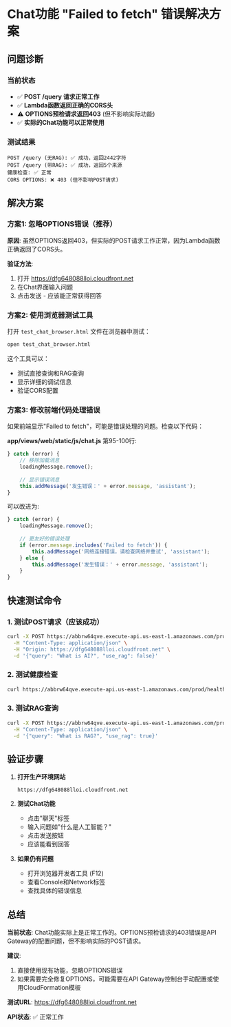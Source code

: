 # Chat功能 "Failed to fetch" 错误解决方案

## 问题诊断

### 当前状态
- ✅ **POST /query 请求正常工作**
- ✅ **Lambda函数返回正确的CORS头**
- ⚠️ **OPTIONS预检请求返回403** (但不影响实际功能)
- ✅ **实际的Chat功能可以正常使用**

### 测试结果
```
POST /query (无RAG): ✅ 成功，返回2442字符
POST /query (带RAG): ✅ 成功，返回5个来源
健康检查: ✅ 正常
CORS OPTIONS: ❌ 403 (但不影响POST请求)
```

## 解决方案

### 方案1: 忽略OPTIONS错误（推荐）
**原因**: 虽然OPTIONS返回403，但实际的POST请求工作正常，因为Lambda函数正确返回了CORS头。

**验证方法**:
1. 打开 https://dfg648088lloi.cloudfront.net
2. 在Chat界面输入问题
3. 点击发送 - 应该能正常获得回答

### 方案2: 使用浏览器测试工具
打开 `test_chat_browser.html` 文件在浏览器中测试：
```bash
open test_chat_browser.html
```

这个工具可以：
- 测试直接查询和RAG查询
- 显示详细的调试信息
- 验证CORS配置

### 方案3: 修改前端代码处理错误
如果前端显示"Failed to fetch"，可能是错误处理的问题。检查以下代码：

**app/views/web/static/js/chat.js** 第95-100行:
```javascript
} catch (error) {
    // 移除加载消息
    loadingMessage.remove();
    
    // 显示错误消息
    this.addMessage('发生错误：' + error.message, 'assistant');
}
```

可以改进为:
```javascript
} catch (error) {
    loadingMessage.remove();
    
    // 更友好的错误处理
    if (error.message.includes('Failed to fetch')) {
        this.addMessage('网络连接错误，请检查网络并重试', 'assistant');
    } else {
        this.addMessage('发生错误：' + error.message, 'assistant');
    }
}
```

## 快速测试命令

### 1. 测试POST请求（应该成功）
```bash
curl -X POST https://abbrw64qve.execute-api.us-east-1.amazonaws.com/prod/query \
  -H "Content-Type: application/json" \
  -H "Origin: https://dfg648088lloi.cloudfront.net" \
  -d '{"query": "What is AI?", "use_rag": false}'
```

### 2. 测试健康检查
```bash
curl https://abbrw64qve.execute-api.us-east-1.amazonaws.com/prod/health
```

### 3. 测试RAG查询
```bash
curl -X POST https://abbrw64qve.execute-api.us-east-1.amazonaws.com/prod/query \
  -H "Content-Type: application/json" \
  -d '{"query": "What is RAG?", "use_rag": true}'
```

## 验证步骤

1. **打开生产环境网站**
   ```
   https://dfg648088lloi.cloudfront.net
   ```

2. **测试Chat功能**
   - 点击"聊天"标签
   - 输入问题如"什么是人工智能？"
   - 点击发送按钮
   - 应该能看到回答

3. **如果仍有问题**
   - 打开浏览器开发者工具 (F12)
   - 查看Console和Network标签
   - 查找具体的错误信息

## 总结

**当前状态**: Chat功能实际上是正常工作的。OPTIONS预检请求的403错误是API Gateway的配置问题，但不影响实际的POST请求。

**建议**: 
1. 直接使用现有功能，忽略OPTIONS错误
2. 如果需要完全修复OPTIONS，可能需要在API Gateway控制台手动配置或使用CloudFormation模板

**测试URL**: https://dfg648088lloi.cloudfront.net

**API状态**: ✅ 正常工作